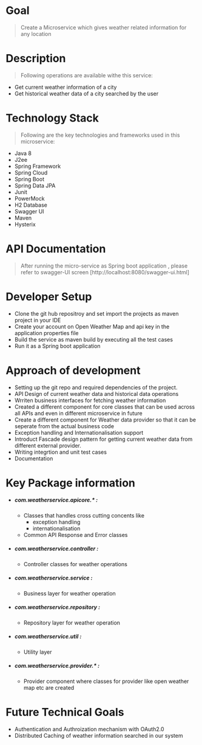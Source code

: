 # Goal
> Create a Microservice which gives weather related information for any location

# Description
> Following operations are available withe this service:
- Get current weather information of a city
- Get historical weather data of a city searched by the user 

# Technology Stack
> Following are the key technologies and frameworks used in this microservice:
- Java 8
- J2ee
- Spring Framework
- Spring Cloud
- Spring Boot
- Spring Data JPA
- Junit
- PowerMock
- H2 Database
- Swagger UI
- Maven
- Hysterix

# API Documentation
> After running the micro-service as Spring boot application , please refer to swagger-UI screen [http://localhost:8080/swagger-ui.html]

# Developer Setup
- Clone the git hub repositroy and set import the projects as maven project in your IDE
- Create your account on Open Weather Map and api key in the application properties file
- Build the service as maven build by executing all the test cases
- Run it as a Spring boot application

# Approach of development
- Setting up the git repo and required dependencies of the project.
- API Design of current weather data and historical data operations
- Wrriten business interfaces for fetching weather information
- Created a different component for core classes that can be used across all APIs and even in different microservice in future
- Create a different component for Weather data provider so that it can be seperate from the actual business code
- Exception handling and Internationalisation support
- Introduct Fascade design pattern for getting current weather data from different external provider. 
- Writing integrtion and unit test cases
- Documentation

# Key Package information
- ##### com.weatherservice.apicore.* : 
    - Classes that handles cross cutting concents like 
        -  exception handling 
        -  internationalisation
    - Common API Response and Error classes

- ##### com.weatherservice.controller : 
    -  Controller classes for weather operations
- ##### com.weatherservice.service : 
    -  Business layer for weather operation
- ##### com.weatherservice.repository : 
    -  Repository layer for weather operation
- ##### com.weatherservice.util : 
    -  Utility layer

- ##### com.weatherservice.provider.* : 
    -  Provider component where classes for provider like open weather map etc are created

# Future Technical Goals
-  Authentication and Authroization mechanism with  OAuth2.0
-  Distributed Caching of weather information searched in our system

